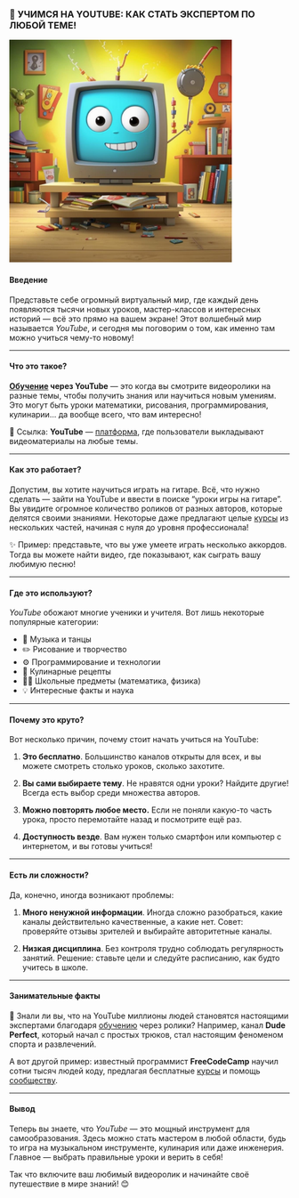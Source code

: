 ### 🌟 **УЧИМСЯ НА YOUTUBE: КАК СТАТЬ ЭКСПЕРТОМ ПО ЛЮБОЙ ТЕМЕ!**
 <img src="../../../../WORK/learning/online/images/Обучение_через_YouTube.jpg" width="400" height="400" />

#### Введение

Представьте себе огромный виртуальный мир, где каждый день появляются тысячи новых уроков, мастер-классов и интересных историй — всё это прямо на вашем экране! Этот волшебный мир называется *YouTube*, и сегодня мы поговорим о том, как именно там можно учиться чему-то новому!

---

#### Что это такое?

**[Обучение](Совместное_обучение.md) через YouTube** — это когда вы смотрите видеоролики на разные темы, чтобы получить знания или научиться новым умениям. Это могут быть уроки математики, рисования, программирования, кулинарии... да вообще всего, что вам интересно!

🔗 Ссылка: **YouTube** — [платформа](Геймифицированные_платформы.md), где пользователи выкладывают видеоматериалы на любые темы.

---

#### Как это работает?

Допустим, вы хотите научиться играть на гитаре. Всё, что нужно сделать — зайти на YouTube и ввести в поиске “уроки игры на гитаре”. Вы увидите огромное количество роликов от разных авторов, которые делятся своими знаниями. Некоторые даже предлагают целые [курсы](Массовые_открытые_онлайн-курсы_(MOOC).md) из нескольких частей, начиная с нуля до уровня профессионала!

✨ Пример: представьте, что вы уже умеете играть несколько аккордов. Тогда вы можете найти видео, где показывают, как сыграть вашу любимую песню!

---

#### Где это используют?

*YouTube* обожают многие ученики и учителя. Вот лишь некоторые популярные категории:

- 🎸 Музыка и танцы
- ✏️ Рисование и творчество
- ⚙️ Программирование и технологии
- 🍳 Кулинарные рецепты
- 🧑‍🏫 Школьные предметы (математика, физика)
- 💡 Интересные факты и наука

---

#### Почему это круто?

Вот несколько причин, почему стоит начать учиться на YouTube:

1. **Это бесплатно**. Большинство каналов открыты для всех, и вы можете смотреть столько уроков, сколько захотите.
   
2. **Вы сами выбираете тему**. Не нравятся одни уроки? Найдите другие! Всегда есть выбор среди множества авторов.

3. **Можно повторять любое место.** Если не поняли какую-то часть урока, просто перемотайте назад и посмотрите ещё раз.

4. **Доступность везде**. Вам нужен только смартфон или компьютер с интернетом, и вы готовы учиться!

---

#### Есть ли сложности?

Да, конечно, иногда возникают проблемы:

1. **Много ненужной информации**. Иногда сложно разобраться, какие каналы действительно качественные, а какие нет.
   Совет: проверяйте отзывы зрителей и выбирайте авторитетные каналы.

2. **Низкая дисциплина**. Без контроля трудно соблюдать регулярность занятий.
   Решение: ставьте цели и следуйте расписанию, как будто учитесь в школе.

---

#### Занимательные факты

🤩 Знали ли вы, что на YouTube миллионы людей становятся настоящими экспертами благодаря [обучению](Совместное_обучение.md) через ролики? Например, канал **Dude Perfect**, который начал с простых трюков, стал настоящим феноменом спорта и развлечений.

А вот другой пример: известный программист **FreeCodeCamp** научил сотни тысяч людей коду, предлагая бесплатные [курсы](Массовые_открытые_онлайн-курсы_(MOOC).md) и помощь [сообществу](Форумы_и_сообщества.md).

---

#### Вывод

Теперь вы знаете, что *YouTube* — это мощный инструмент для самообразования. Здесь можно стать мастером в любой области, будь то игра на музыкальном инструменте, кулинария или даже инженерия. Главное — выбрать правильные уроки и верить в себя!

Так что включите ваш любимый видеоролик и начинайте своё путешествие в мире знаний! 😊
